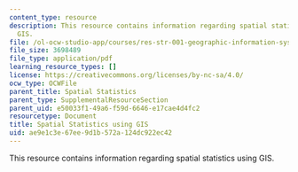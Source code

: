 ```yaml
---
content_type: resource
description: This resource contains information regarding spatial statistics using
  GIS.
file: /ol-ocw-studio-app/courses/res-str-001-geographic-information-system-gis-tutorial-january-iap-2016/ae9e1c3e67ee9d1b572a124dc922ec42_MITRES_STR_001IAP16_spati.pdf
file_size: 3698489
file_type: application/pdf
learning_resource_types: []
license: https://creativecommons.org/licenses/by-nc-sa/4.0/
ocw_type: OCWFile
parent_title: Spatial Statistics
parent_type: SupplementalResourceSection
parent_uid: e50033f1-49a6-f59d-6646-e17cae4d4fc2
resourcetype: Document
title: Spatial Statistics using GIS
uid: ae9e1c3e-67ee-9d1b-572a-124dc922ec42
---
```

This resource contains information regarding spatial statistics using GIS.
